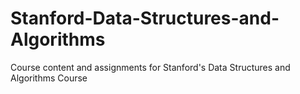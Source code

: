 # Stanford-Data-Structures-and-Algorithms
Course content and assignments for Stanford's Data Structures and Algorithms Course
